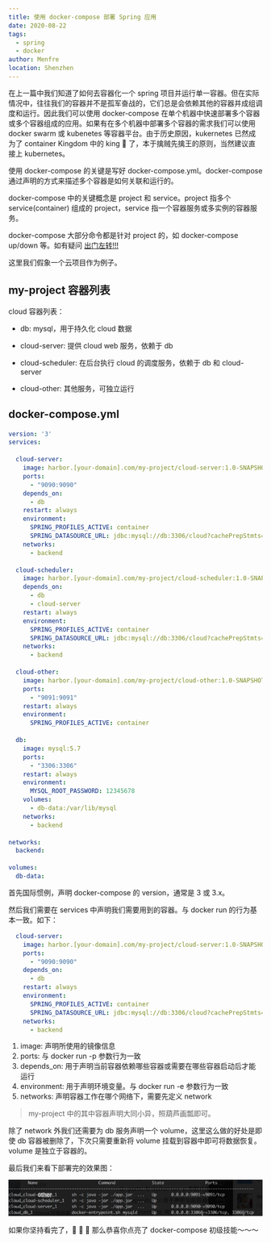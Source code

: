 ```yaml
---
title: 使用 docker-compose 部署 Spring 应用
date: 2020-08-22
tags: 
  - spring
  - docker
author: Menfre
location: Shenzhen
---
```


在上一篇中我们知道了如何去容器化一个 spring 项目并运行单一容器。但在实际情况中，往往我们的容器并不是孤军奋战的，它们总是会依赖其他的容器并成组调度和运行。因此我们可以使用 docker-compose 在单个机器中快速部署多个容器或多个容器组成的应用。如果有在多个机器中部署多个容器的需求我们可以使用 docker swarm 或 kubenetes 等容器平台。由于历史原因，kukernetes 已然成为了 container Kingdom 中的 king :crown: 了，本于擒贼先擒王的原则，当然建议直接上 kubernetes。

使用 docker-compose 的关键是写好 docker-compose.yml。docker-compose 通过声明的方式来描述多个容器是如何关联和运行的。

docker-compose 中的关键概念是 project 和 service。project 指多个 service(container) 组成的 project，service 指一个容器服务或多实例的容器服务。

docker-compose 大部分命令都是针对 project 的，如 docker-compose up/down 等。如有疑问 [出门左转!!!](https://yeasy.gitbook.io/docker_practice/compose)

这里我们假象一个云项目作为例子。

## my-project 容器列表

cloud 容器列表：

* db: mysql，用于持久化 cloud 数据

* cloud-server: 提供 cloud web 服务，依赖于 db

* cloud-scheduler: 在后台执行 cloud 的调度服务，依赖于 db 和 cloud-server

* cloud-other: 其他服务，可独立运行

## docker-compose.yml

```yaml
version: '3'
services:

  cloud-server:
    image: harbor.[your-domain].com/my-project/cloud-server:1.0-SNAPSHOT
    ports:
      - "9090:9090"
    depends_on:
      - db
    restart: always
    environment:
      SPRING_PROFILES_ACTIVE: container
      SPRING_DATASOURCE_URL: jdbc:mysql://db:3306/cloud?cachePrepStmts=true&useUnicode=true&characterEncoding=utf8
    networks:
      - backend

  cloud-scheduler:
    image: harbor.[your-domain].com/my-project/cloud-scheduler:1.0-SNAPSHOT
    depends_on:
      - db
      - cloud-server
    restart: always
    environment:
      SPRING_PROFILES_ACTIVE: container
      SPRING_DATASOURCE_URL: jdbc:mysql://db:3306/cloud?cachePrepStmts=true&useUnicode=true&characterEncoding=utf8
    networks:
      - backend

  cloud-other:
    image: harbor.[your-domain].com/my-project/cloud-other:1.0-SNAPSHOT
    ports:
      - "9091:9091"
    restart: always
    environment:
      SPRING_PROFILES_ACTIVE: container

  db:
    image: mysql:5.7
    ports:
      - "3306:3306"
    restart: always
    environment:
      MYSQL_ROOT_PASSWORD: 12345678
    volumes:
      - db-data:/var/lib/mysql
    networks:
      - backend

networks:
  backend:

volumes:
  db-data:
```

首先国际惯例，声明 docker-compose 的 version，通常是 3 或 3.x。

然后我们需要在 services 中声明我们需要用到的容器。与 docker run 的行为基本一致。如下：

```yaml
  cloud-server:
    image: harbor.[your-domain].com/my-project/cloud-server:1.0-SNAPSHOT
    ports:
      - "9090:9090"
    depends_on:
      - db
    restart: always
    environment:
      SPRING_PROFILES_ACTIVE: container
      SPRING_DATASOURCE_URL: jdbc:mysql://db:3306/cloud?cachePrepStmts=true&useUnicode=true&characterEncoding=utf8
    networks:
      - backend
```

1. image: 声明所使用的镜像信息
2. ports: 与 docker run -p 参数行为一致
3. depends_on: 用于声明当前容器依赖哪些容器或需要在哪些容器启动后才能运行
4. environment: 用于声明环境变量。与 docker run -e 参数行为一致
5. networks: 声明容器工作在哪个网络下，需要先定义 network

> my-project 中的其中容器声明大同小异，照葫芦画瓢即可。

除了 network 外我们还需要为 db 服务声明一个 volume，这里这么做的好处是即使 db 容器被删除了，下次只需要重新将 volume 挂载到容器中即可将数据恢复。volume 是独立于容器的。

最后我们来看下部署完的效果图：

![docker-compose-example](/image/docker-compose-example.jpg)

如果你坚持看完了，:call_me_hand: :call_me_hand: :call_me_hand: 那么恭喜你点亮了 docker-compose 初级技能～～～

